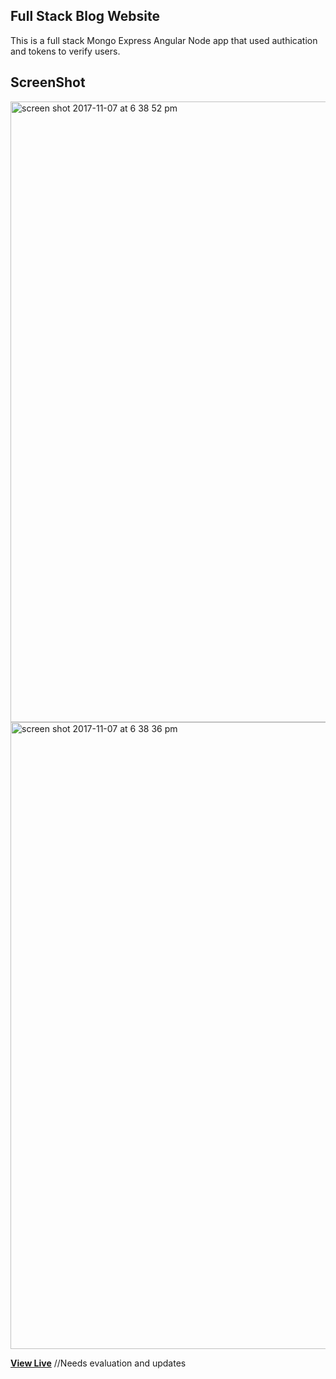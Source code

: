## Full Stack Blog Website

This is a full stack Mongo Express Angular Node app that used authication and tokens to verify users.

## ScreenShot

<img width="993" alt="screen shot 2017-11-07 at 6 38 52 pm" src="https://user-images.githubusercontent.com/28902787/32529138-6a7399ac-c3fc-11e7-8aec-94d6461073e8.png">
<img width="1003" alt="screen shot 2017-11-07 at 6 38 36 pm" src="https://user-images.githubusercontent.com/28902787/32529141-6cee0e56-c3fc-11e7-878f-13a375939ff6.png">

**[View Live]()** //Needs evaluation and updates  
